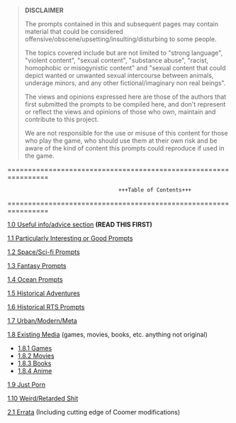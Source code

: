 >**DISCLAIMER**
>
>The prompts contained in this and subsequent pages may contain material that could be considered offensive/obscene/upsetting/insulting/disturbing to some people.
>
>The topics covered include but are not limited to "strong language", "violent content", "sexual content", "substance abuse", "racist, homophobic or misogynistic content" and "sexual content that could depict wanted or unwanted sexual intercourse between animals, underage minors, and any other fictional/imaginary non real beings".
>
>The views and opinions expressed here are those of the authors that first submitted the prompts to be compiled here, and don't represent or reflect the views and opinions of those who own, maintain and contribute to this project.
>
>We are not responsible for the use or misuse of this content for those who play the game, who should use them at their own risk and be aware of the kind of content this prompts could reproduce if used in the game.


================================================================

                                       +++Table of Contents+++

================================================================

[1.0 Useful info/advice section](https://github.com/VBPXKSMI/Open-CYOAI-Project/wiki/1.0-Useful-info-for-having-a-good-time-and-not-bitching-about-the-AI) **(READ THIS FIRST)**

[1.1 Particularly Interesting or Good Prompts](https://github.com/VBPXKSMI/Open-CYOAI-Project/wiki/1.1-Particularly-Interesting-or-Good-Prompts)

[1.2 Space/Sci-fi Prompts](https://github.com/VBPXKSMI/Open-CYOAI-Project/wiki/1.2-Space-and-Sci-fi-Prompts)

[1.3 Fantasy Prompts](https://github.com/VBPXKSMI/Open-CYOAI-Project/wiki/1.3-Fantasy-Prompts)

[1.4 Ocean Prompts](https://github.com/VBPXKSMI/Open-CYOAI-Project/wiki/1.4-Ocean-Prompts)

[1.5 Historical Adventures](https://github.com/VBPXKSMI/Open-CYOAI-Project/wiki/1.5-Historical-Adventures)

[1.6 Historical RTS Prompts](https://github.com/VBPXKSMI/Open-CYOAI-Project/wiki/1.6-Historical-RTS-Prompts)

[1.7 Urban/Modern/Meta](https://github.com/VBPXKSMI/Open-CYOAI-Project/wiki/1.7-Urban,-Modern,-Meta)

[1.8 Existing Media](https://github.com/VBPXKSMI/Open-CYOAI-Project/wiki/1.8-Existing-Media-(games,-movies,-books,-etc.-anything-not-original)) (games, movies, books, etc. anything not original)

- [1.8.1 Games](https://github.com/VBPXKSMI/Open-CYOAI-Project/wiki/1.8.1-Games)
- [1.8.2 Movies](https://github.com/VBPXKSMI/Open-CYOAI-Project/wiki/1.8.2-Movies)
- [1.8.3 Books](https://github.com/VBPXKSMI/Open-CYOAI-Project/wiki/1.8.3-Books)
- [1.8.4 Anime](https://github.com/VBPXKSMI/Open-CYOAI-Project/wiki/1.8.4-Anime)

[1.9 Just Porn](https://github.com/VBPXKSMI/Open-CYOAI-Project/wiki/1.9-Just-Porn)

[1.10 Weird/Retarded Shit](https://github.com/VBPXKSMI/Open-CYOAI-Project/wiki/1.10-Weird,-Retarded-Shit)

[2.1 Errata](https://github.com/VBPXKSMI/Open-CYOAI-Project/wiki/2.1-Errata-(Including-cutting-edge-of-Coomer-modifications)) (Including cutting edge of Coomer modifications)